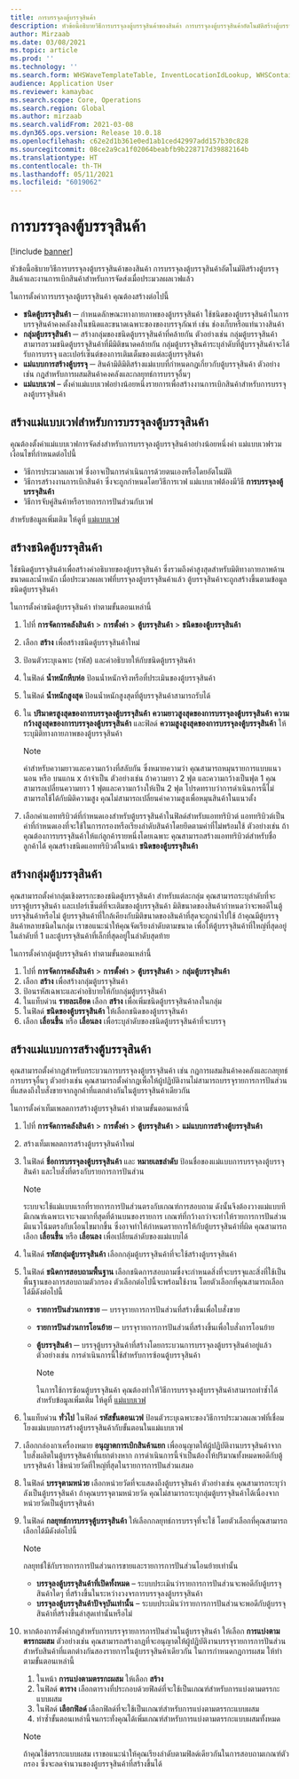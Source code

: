 ```yaml
---
title: การบรรจุลงตู้บรรจุสินค้า
description: หัวข้อนี้อธิบายวิธีการบรรจุลงตู้บรรจุสินค้าของสินค้า การบรรจุลงตู้บรรจุสินค้าอัตโนมัติสร้างตู้บรรจุสินค้าและงานการเบิกสินค้าสำหรับการจัดส่งเมื่อประมวลผลเวฟแล้ว
author: Mirzaab
ms.date: 03/08/2021
ms.topic: article
ms.prod: ''
ms.technology: ''
ms.search.form: WHSWaveTemplateTable, InventLocationIdLookup, WHSContainerType, WHSContainerGroup, WHSContainerizationTable, WHSContainerizationBreak, WHSCreateContainerBreak, WHSContainerStructure, WHSContainerTable, WHSContainerizatonHistory, WHSContainerPackingPolicyChange, WHSManifestShipmentContainers, WHSAllowedContainerTypeGroup, WHSPostMethod, WHSContainerCreateDialog, WHSContainerCloseDiag, WHSContainer
audience: Application User
ms.reviewer: kamaybac
ms.search.scope: Core, Operations
ms.search.region: Global
ms.author: mirzaab
ms.search.validFrom: 2021-03-08
ms.dyn365.ops.version: Release 10.0.18
ms.openlocfilehash: c62e2d1b361e0ed1ab1ced42997add157b30c828
ms.sourcegitcommit: 08ce2a9ca1f02064beabfb9b228717d39882164b
ms.translationtype: HT
ms.contentlocale: th-TH
ms.lasthandoff: 05/11/2021
ms.locfileid: "6019062"
---
```

# <a name="containerization"></a>การบรรจุลงตู้บรรจุสินค้า

[!include [banner](../includes/banner.md)]

หัวข้อนี้อธิบายวิธีการบรรจุลงตู้บรรจุสินค้าของสินค้า การบรรจุลงตู้บรรจุสินค้าอัตโนมัติสร้างตู้บรรจุสินค้าและงานการเบิกสินค้าสำหรับการจัดส่งเมื่อประมวลผลเวฟแล้ว

ในการตั้งค่าการบรรจุลงตู้บรรจุสินค้า คุณต้องสร้างต่อไปนี้

- **ชนิดตู้บรรจุสินค้า** ─ กำหนดลักษณะทางกายภาพของตู้บรรจุสินค้า ใช้ชนิดของตู้บรรจุสินค้าในการบรรจุสินค้าคงคลังลงในชนิดและขนาดเฉพาะของของบรรจุภัณฑ์ เช่น ช่องเก็บหรือแท่นวางสินค้า
- **กลุ่มตู้บรรจุสินค้า** ─ สร้างกลุ่มของชนิดตู้บรรจุสินค้าที่คล้ายกัน ตัวอย่างเช่น กลุ่มตู้บรรจุสินค้าสามารถรวมชนิดตู้บรรจุสินค้าที่มีมิติขนาดคล้ายกัน กลุ่มตู้บรรจุสินค้าระบุลำดับที่ตู้บรรจุสินค้าจะได้รับการบรรจุ และเปอร์เซ็นต์ของการเติมเต็มของแต่ละตู้บรรจุสินค้า
- **แม่แบบการสร้างตู้บรรจุ** ─ สินค้ามิติมิติสร้างแม่แบบที่กําหนดกฎเกี่ยวกับตู้บรรจุสินค้า ตัวอย่างเช่น กฎสำหรับการผสมสินค้าคงคลังและกลยุทธ์การบรรจุอื่นๆ
- **แม่แบบเวฟ** – ตั้งค่าแม่แบบเวฟอย่างน้อยหนึ่งรายการเพื่อสร้างงานการเบิกสินค้าสำหรับการบรรจุลงตู้บรรจุสินค้า

## <a name="create-wave-templates-for-containerization"></a>สร้างแม่แบบเวฟสำหรับการบรรจุลงตู้บรรจุสินค้า

คุณต้องตั้งค่าแม่แบบเวฟการจัดส่งสำหรับการบรรจุลงตู้บรรจุสินค้าอย่างน้อยหนึ่งค่า แม่แบบเวฟรวมเงื่อนไขที่กำหนดต่อไปนี้

- วิธีการประมวลผลเวฟ ซึ่งอาจเป็นการดำเนินการด้วยตนเองหรือโดยอัตโนมัติ
- วิธีการสร้างงานการเบิกสินค้า ซึ่งจะถูกกำหนดโดยวิธีการเวฟ แม่แบบเวฟต้องมีวิธี **การบรรจุลงตู้บรรจุสินค้า**
- วิธีการจับคู่สินค้าหรือรายการการปันส่วนกับเวฟ

สำหรับข้อมูลเพิ่มเติม ให้ดูที่ [แม่แบบเวฟ](wave-templates.md)

## <a name="create-container-types"></a>สร้างชนิดตู้บรรจุสินค้า

ใช้ชนิดตู้บรรจุสินค้าเพื่อสร้างคำอธิบายของตู้บรรจุสินค้า ซึ่งรวมถึงค่าสูงสุดสำหรับมิติทางกายภาพด้านขนาดและน้ำหนัก เมื่อประมวลผลเวฟที่บรรจุลงตู้บรรจุสินค้าแล้ว ตู้บรรจุสินค้าจะถูกสร้างขึ้นตามข้อมูลชนิดตู้บรรจุสินค้า

ในการตั้งค่าชนิดตู้บรรจุสินค้า ทำตามขั้นตอนเหล่านี้

1. ไปที่ **การจัดการคลังสินค้า** \> **การตั้งค่า** \> **ตู้บรรจุสินค้า** \> **ชนิดของตู้บรรจุสินค้า**
1. เลือก **สร้าง** เพื่อสร้างชนิดตู้บรรจุสินค้าใหม่
1. ป้อนตัวระบุเฉพาะ (รหัส) และคำอธิบายให้กับชนิดตู้บรรจุสินค้า
1. ในฟิลด์ **น้ำหนักหีบห่อ** ป้อนน้ำหนักจริงหรือที่ประเมินของตู้บรรจุสินค้า
1. ในฟิลด์ **น้ำหนักสูงสุด** ป้อนน้ำหนักสูงสุดที่ตู้บรรจุสินค้าสามารถรับได้
1. ใน **ปริมาตรสูงสุดของการบรรจุลงตู้บรรจุสินค้า** **ความยาวสูงสุดของการบรรจุลงตู้บรรจุสินค้า** **ความกว้างสูงสุดของการบรรจุลงตู้บรรจุสินค้า** และฟิลด์ **ความสูงสูงสุดของการบรรจุลงตู้บรรจุสินค้า** ให้ระบุมิติทางกายภาพของตู้บรรจุสินค้า

    > [!NOTE]
    > ค่าสำหรับความยาวและความกว้างที่สลับกัน ซึ่งหมายความว่า คุณสามารถหมุนรายการแบบแนวนอน หรือ บนแกน x ถ้าจำเป็น ตัวอย่างเช่น ถ้าความยาว 2 ฟุต และความกว้างเป็นฟุต 1 คุณสามารถเปลี่ยนความยาว 1 ฟุตและความกว้างให้เป็น 2 ฟุต โปรดทราบว่าการดำเนินการนี้ไม่สามารถใช้ได้กับมิติความสูง คุณไม่สามารถเปลี่ยนค่าความสูงเพื่อหมุนสินค้าในแนวตั้ง

1. เลือกค่าแอททริบิวต์ที่กำหนดเองสำหรับตู้บรรจุสินค้าในฟิลด์สำหรับแอททริบิวต์ แอททริบิวต์เป็นค่าที่กำหนดเองที่จะใช้ในการกรองหรือเรียงลำดับสินค้าโดยยึดตามค่าที่ไม่พร้อมใช้ ตัวอย่างเช่น ถ้าคุณต้องการบรรจุสินค้าให้แก่ลูกค้ารายหนึ่งโดยเฉพาะ คุณสามารถสร้างแอททริบิวต์สำหรับชื่อลูกค้าได้ คุณสร้างชนิดแอททริบิวต์ในหน้า **ชนิดของตู้บรรจุสินค้า**

## <a name="create-container-groups"></a>สร้างกลุ่มตู้บรรจุสินค้า

คุณสามารถตั้งค่ากลุ่มเชิงตรรกะของชนิดตู้บรรจุสินค้า  สำหรับแต่ละกลุ่ม คุณสามารถระบุลำดับที่จะบรรจุตู้บรรจุสินค้า และเปอร์เซ็นต์ที่จะเติมของตู้บรรจุสินค้า มิติขนาดของสินค้ากำหนดว่าจะพอดีในตู้บรรจุสินค้าหรือไม่ ตู้บรรจุสินค้าที่ใกล้เคียงกับมิติขนาดของสินค้าที่สุดจะถูกนำไปใช้  ถ้าคุณมีตู้บรรจุสินค้าหลายชนิดในกลุ่ม เราขอแนะนำให้คุณจัดเรียงลำดับตามขนาด เพื่อให้ตู้บรรจุสินค้าที่ใหญ่ที่สุดอยู่ในลำดับที่ 1 และตู้บรรจุสินค้าที่เล็กที่สุดอยู่ในลำดับสุดท้าย

ในการตั้งค่ากลุ่มตู้บรรจุสินค้า ทำตามขั้นตอนเหล่านี้

1. ไปที่ **การจัดการคลังสินค้า** \> **การตั้งค่า** \> **ตู้บรรจุสินค้า** \> **กลุ่มตู้บรรจุสินค้า**
1. เลือก **สร้าง** เพื่อสร้างกลุ่มตู้บรรจุสินค้า
1. ป้อนรหัสเฉพาะและคำอธิบายให้กับกลุ่มตู้บรรจุสินค้า
1. ในแท็บด่วน **รายละเอียด** เลือก **สร้าง** เพื่อเพิ่มชนิดตู้บรรจุสินค้าลงในกลุ่ม
1. ในฟิลด์ **ชนิดของตู้บรรจุสินค้า** ให้เลือกชนิดของตู้บรรจุสินค้า
1. เลือก **เลื่อนขึ้น** หรือ **เลื่อนลง** เพื่อระบุลำดับของชนิดตู้บรรจุสินค้าที่จะบรรจุ

## <a name="create-container-build-templates"></a>สร้างแม่แบบการสร้างตู้บรรจุสินค้า

คุณสามารถตั้งค่ากฎสำหรับกระบวนการบรรจุลงตู้บรรจุสินค้า เช่น กฎการผสมสินค้าคงคลังและกลยุทธ์การบรรจุอื่นๆ ตัวอย่างเช่น คุณสามารถตั้งค่ากฎเพื่อให้ผู้ปฏิบัติงานไม่สามารถบรรจุรายการการปันส่วนที่แสดงถึงใบสั่งขายจากลูกค้าที่แตกต่างกันในตู้บรรจุสินค้าเดียวกัน

ในการตั้งค่าเท็มเพลตการสร้างตู้บรรจุสินค้า ทำตามขั้นตอนเหล่านี้

1. ไปที่ **การจัดการคลังสินค้า** \> **การตั้งค่า** \> **ตู้บรรจุสินค้า** \> **แม่แบบการสร้างตู้บรรจุสินค้า**
1. สร้างเท็มเพลตการสร้างตู้บรรจุสินค้าใหม่
1. ในฟิลด์ **ชื่อการบรรจุลงตู้บรรจุสินค้า** และ **หมายเลขลำดับ** ป้อนชื่อของแม่แบบการบรรจุลงตู้บรรจุสินค้า และใบสั่งที่ตรงกับรายการการปันส่วน

    > [!NOTE]
    > ระบบจะใช้แม่แบบแรกที่รายการการปันส่วนตรงกับเกณฑ์การสอบถาม ดังนั้นจึงต้องวางแม่แบบทีมีเกณฑ์เฉพาะเจาะจงมากที่สุดที่ด้านบนของรายการ เกณฑ์ที่กว้างกว่าจะทำให้รายการการปันส่วนมีแนวโน้มตรงกับเงื่อนไขมากขึ้น ซึ่งอาจทำให้กำหนดรายการให้กับตู้บรรจุสินค้าที่ผิด คุณสามารถเลือก **เลื่อนขึ้น** หรือ **เลื่อนลง** เพื่อเปลี่ยนลำดับของแม่แบบได้

1. ในฟิลด์ **รหัสกลุ่มตู้บรรจุสินค้า** เลือกกลุ่มตู้บรรจุสินค้าที่จะใช้สร้างตู้บรรจุสินค้า
1. ในฟิลด์ **ชนิดการสอบถามพื้นฐาน** เลือกชนิดการสอบถามซึ่งจะกำหนดสิ่งที่จะบรรจุและสิ่งที่ใช้เป็นพื้นฐานของการสอบถามตัวกรอง ตัวเลือกต่อไปนี้จะพร้อมใช้งาน โดยตัวเลือกที่คุณสามารถเลือกได้มีดังต่อไปนี้

      - **รายการปันส่วนการขาย** ─ บรรจุรายการการปันส่วนที่สร้างขึ้นเพื่อใบสั่งขาย
      - **รายการปันส่วนการโอนย้าย** ─ บรรจุรายการการปันส่วนที่สร้างขึ้นเพื่อใบสั่งการโอนย้าย
      - **ตู้บรรจุสินค้า** ─ บรรจุตู้บรรจุสินค้าที่สร้างโดยกระบวนการบรรจุลงตู้บรรจุสินค้าอยู่แล้ว ตัวอย่างเช่น การดำเนินการนี้ใช้สำหรับการซ้อนตู้บรรจุสินค้า

        > [!NOTE]
        > ในการใช้การซ้อนตู้บรรจุสินค้า คุณต้องทำให้วิธีการบรรจุลงตู้บรรจุสินค้าสามารถทำซ้ำได้ สำหรับข้อมูลเพิ่มเติม ให้ดูที่ [แม่แบบเวฟ](wave-templates.md)

1. ในแท็บด่วน **ทั่วไป** ในฟิลด์ **รหัสขั้นตอนเวฟ** ป้อนตัวระบุเฉพาะของวิธีการประมวลผลเวฟที่เชื่อมโยงแม่แบบการสร้างตู้บรรจุสินค้ากับขั้นตอนในแม่แบบเวฟ
1. เลือกกล่องกาเครื่องหมาย **อนุญาตการเบิกสินค้าแยก** เพื่ออนุญาตให้ผู้ปฏิบัติงานบรรจุสินค้าจากใบสั่งผลิตในตู้บรรจุสินค้าที่แยกต่างหาก การดำเนินการนี้จำเป็นต้องให้ปริมาณทั้งหมดพอดีกับตู้บรรจุสินค้า ใช้หน่วยวัดที่ใหญ่ที่สุดในรายการการปันส่วนเสมอ
1. ในฟิลด์ **บรรจุตามหน่วย** เลือกหน่วยวัดที่จะแสดงถึงตู้บรรจุสินค้า ตัวอย่างเช่น คุณสามารถระบุว่าลังเป็นตู้บรรจุสินค้า ถ้าคุณบรรจุตามหน่วยวัด คุณไม่สามารถระบุกลุ่มตู้บรรจุสินค้าได้เนื่องจากหน่วยวัดเป็นตู้บรรจุสินค้า
1. ในฟิลด์ **กลยุทธ์การบรรจุตู้บรรจุสินค้า** ให้เลือกกลยุทธ์การบรรจุที่จะใช้ โดยตัวเลือกที่คุณสามารถเลือกได้มีดังต่อไปนี้

    > [!NOTE]
    > กลยุทธ์ใช้กับรายการการปันส่วนการขายและรายการการปันส่วนโอนย้ายเท่านั้น

      - **บรรจุลงตู้บรรจุสินค้าที่เปิดทั้งหมด** – ระบบประเมินว่ารายการการปันส่วนจะพอดีกับตู้บรรจุสินค้าใดๆ ที่สร้างขึ้นในระหว่างวงจรการบรรจุลงตู้บรรจุสินค้า
      - **บรรจุลงตู้บรรจุสินค้าปัจจุบันเท่านั้น** – ระบบประเมินว่ารายการการปันส่วนจะพอดีกับตู้บรรจุสินค้าที่สร้างขึ้นล่าสุดเท่านั้นหรือไม่

1. หากต้องการตั้งค่ากฎสำหรับการบรรจุรายการการปันส่วนในตู้บรรจุสินค้า ให้เลือก **การแบ่งตามตรรกะผสม** ตัวอย่างเช่น คุณสามารถสร้างกฎที่จะอนุญาตให้ผู้ปฏิบัติงานบรรจุรายการการปันส่วนสำหรับสินค้าที่แตกต่างกันสองรายการในตู้บรรจุสินค้าเดียวกัน ในการกำหนดกฎการผสม ให้ทำตามขั้นตอนเหล่านี้

    1. ในหน้า **การแบ่งตามตรรกะผสม** ให้เลือก **สร้าง**
    1. ในฟิลด์ **ตาราง** เลือกตารางที่ประกอบด้วยฟิลด์ที่จะใช้เป็นเกณฑ์สำหรับการแบ่งตามตรรกะแบบผสม
    1. ในฟิลด์ **เลือกฟิลด์** เลือกฟิลด์ที่จะใช้เป็นเกณฑ์สำหรับการแบ่งตามตรรกะแบบผสม
    1. ทำซ้ำขั้นตอนเหล่านี้จนกระทั่งคุณได้เพิ่มเกณฑ์สำหรับการแบ่งตามตรรกะแบบผสมทั้งหมด

    > [!NOTE]
    > ถ้าคุณใช้ตรรกะแบบผสม เราขอแนะนำให้คุณเรียงลำดับตามฟิลด์เดียวกันในการสอบถามเกณฑ์ตัวกรอง ซึ่งจะลดจำนวนของตู้บรรจุสินค้าที่สร้างขึ้นได้
